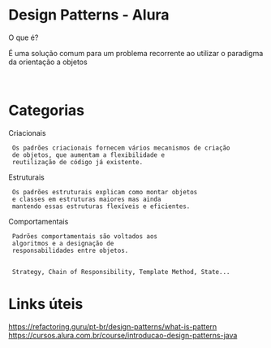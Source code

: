 # Design Patterns - Alura

O que é?

  É uma solução comum para um problema recorrente ao utilizar
  o paradigma da orientação a objetos
  
  <br>

  
 # Categorias
 
 
Criacionais 

     Os padrões criacionais fornecem vários mecanismos de criação 
     de objetos, que aumentam a flexibilidade e 
     reutilização de código já existente.

 Estruturais
 
     Os padrões estruturais explicam como montar objetos 
     e classes em estruturas maiores mas ainda 
     mantendo essas estruturas flexíveis e eficientes.
 
 
 Comportamentais
 
     Padrões comportamentais são voltados aos 
     algoritmos e a designação de 
     responsabilidades entre objetos.
     
     
     Strategy, Chain of Responsibility, Template Method, State...
     

     
     
     
# Links úteis    

https://refactoring.guru/pt-br/design-patterns/what-is-pattern
<br>
https://cursos.alura.com.br/course/introducao-design-patterns-java


